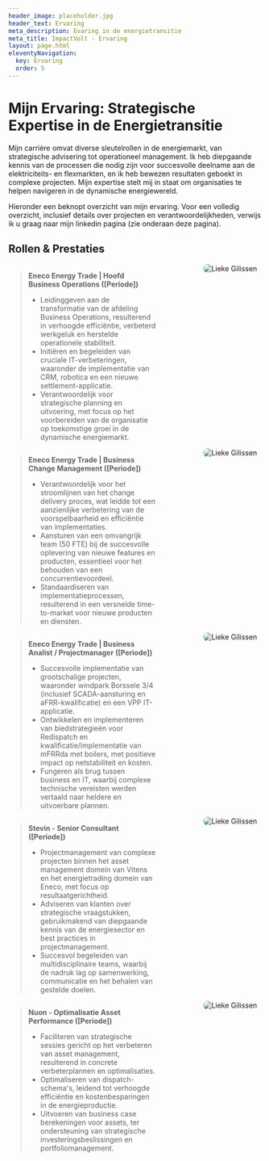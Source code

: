 ```yaml
---
header_image: placeholder.jpg
header_text: Ervaring
meta_description: Evaring in de energietransitie
meta_title: ImpactVolt - Ervaring
layout: page.html
eleventyNavigation:
  key: Ervaring
  order: 5
---
```


# Mijn Ervaring: Strategische Expertise in de Energietransitie

Mijn carrière omvat diverse sleutelrollen in de energiemarkt, van strategische advisering tot operationeel management. Ik heb diepgaande kennis van de processen die nodig zijn voor succesvolle deelname aan de elektriciteits- en flexmarkten, en ik heb bewezen resultaten geboekt in complexe projecten. Mijn expertise stelt mij in staat om organisaties te helpen navigeren in de dynamische energiewereld.

Hieronder een beknopt overzicht van mijn ervaring. Voor een volledig overzicht, inclusief details over projecten en verantwoordelijkheden, verwijs ik u graag naar mijn linkedin pagina (zie onderaan deze pagina).

## Rollen & Prestaties

<div class="impactvolt-flex-container" style="overflow: auto; display: flex; flex-wrap: wrap; align-items: flex-start;">
    <div class="impactvolt-flex-text" style="width: 58%;">
        <blockquote>
            <p style="font-style: normal;"><strong>Eneco Energy Trade | Hoofd Business Operations ([Periode])</strong></p>
            <ul style="font-style: normal;">
                <li>Leidinggeven aan de transformatie van de afdeling Business Operations, resulterend in verhoogde efficiëntie, verbeterd werkgeluk en herstelde operationele stabiliteit.</li>
                <li>Initiëren en begeleiden van cruciale IT-verbeteringen, waaronder de implementatie van CRM, robotica en een nieuwe settlement-applicatie.</li>
                <li>Verantwoordelijk voor strategische planning en uitvoering, met focus op het voorbereiden van de organisatie op toekomstige groei in de dynamische energiemarkt.</li>
            </ul>
        </blockquote>
    </div>
    <div class="impactvolt-flex-image" style="width: 40%; text-align: right;">
        <img src="images/impactvolt_logo.png" alt="Lieke Gilissen" style="max-width: 100%; height: auto; border-radius: 8px;">
    </div>
</div>

<div class="impactvolt-flex-container" style="overflow: auto; display: flex; flex-wrap: wrap; align-items: flex-start;">
    <div class="impactvolt-flex-text" style="width: 58%;">
        <blockquote>
            <p style="font-style: normal;"><strong>Eneco Energy Trade | Business Change Management ([Periode])</strong></p>
            <ul style="font-style: normal;">
                <li>Verantwoordelijk voor het stroomlijnen van het change delivery proces, wat leidde tot een aanzienlijke verbetering van de voorspelbaarheid en efficiëntie van implementaties.</li>
                <li>Aansturen van een omvangrijk team (50 FTE) bij de succesvolle oplevering van nieuwe features en producten, essentieel voor het behouden van een concurrentievoordeel.</li>
                <li>Standaardiseren van implementatieprocessen, resulterend in een versnelde time-to-market voor nieuwe producten en diensten.</li>
            </ul>
        </blockquote>
    </div>
    <div class="impactvolt-flex-image" style="width: 40%; text-align: right;">
        <img src="images/impactvolt_logo.png" alt="Lieke Gilissen" style="max-width: 100%; height: auto; border-radius: 8px;">
    </div>
</div>

<div class="impactvolt-flex-container" style="overflow: auto; display: flex; flex-wrap: wrap; align-items: flex-start;">
    <div class="impactvolt-flex-text" style="width: 58%;">
        <blockquote>
            <p style="font-style: normal;"><strong>Eneco Energy Trade | Business Analist / Projectmanager ([Periode])</strong></p>
            <ul style="font-style: normal;">
                <li>Succesvolle implementatie van grootschalige projecten, waaronder windpark Borssele 3/4 (inclusief SCADA-aansturing en aFRR-kwalificatie) en een VPP IT-applicatie.</li>
                <li>Ontwikkelen en implementeren van biedstrategieën voor Redispatch en kwalificatie/implementatie van mFRRda met boilers, met positieve impact op netstabiliteit en kosten.</li>
                <li>Fungeren als brug tussen business en IT, waarbij complexe technische vereisten werden vertaald naar heldere en uitvoerbare plannen.</li>
            </ul>
        </blockquote>
    </div>
    <div class="impactvolt-flex-image" style="width: 40%; text-align: right;">
        <img src="images/impactvolt_logo.png" alt="Lieke Gilissen" style="max-width: 100%; height: auto; border-radius: 8px;">
    </div>
</div>

<div class="impactvolt-flex-container" style="overflow: auto; display: flex; flex-wrap: wrap; align-items: flex-start;">
    <div class="impactvolt-flex-text" style="width: 58%;">
        <blockquote>
            <p style="font-style: normal;"><strong>Stevin - Senior Consultant ([Periode])</strong></p>
            <ul style="font-style: normal;">
                <li>Projectmanagement van complexe projecten binnen het asset management domein van Vitens en het energietrading domein van Eneco, met focus op resultaatgerichtheid.</li>
                <li>Adviseren van klanten over strategische vraagstukken, gebruikmakend van diepgaande kennis van de energiesector en best practices in projectmanagement.</li>
                <li>Succesvol begeleiden van multidisciplinaire teams, waarbij de nadruk lag op samenwerking, communicatie en het behalen van gestelde doelen.</li>
            </ul>
        </blockquote>
    </div>
    <div class="impactvolt-flex-image" style="width: 40%; text-align: right;">
        <img src="images/impactvolt_logo.png" alt="Lieke Gilissen" style="max-width: 100%; height: auto; border-radius: 8px;">
    </div>
</div>

<div class="impactvolt-flex-container" style="overflow: auto; display: flex; flex-wrap: wrap; align-items: flex-start;">
    <div class="impactvolt-flex-text" style="width: 58%;">
        <blockquote>
            <p style="font-style: normal;"><strong>Nuon - Optimalisatie Asset Performance ([Periode])</strong></p>
            <ul style="font-style: normal;">
                <li>Faciliteren van strategische sessies gericht op het verbeteren van asset management, resulterend in concrete verbeterplannen en optimalisaties.</li>
                <li>Optimaliseren van dispatch-schema's, leidend tot verhoogde efficiëntie en kostenbesparingen in de energieproductie.</li>
                <li>Uitvoeren van business case berekeningen voor assets, ter ondersteuning van strategische investeringsbeslissingen en portfoliomanagement.</li>
            </ul>
        </blockquote>
    </div>
    <div class="impactvolt-flex-image" style="width: 40%; text-align: right;">
        <img src="images/impactvolt_logo.png" alt="Lieke Gilissen" style="max-width: 100%; height: auto; border-radius: 8px;">
    </div>
</div>